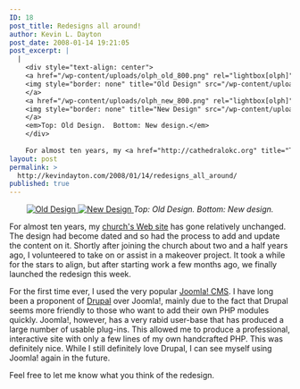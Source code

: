 ```yaml
---
ID: 18
post_title: Redesigns all around!
author: Kevin L. Dayton
post_date: 2008-01-14 19:21:05
post_excerpt: |
  |
    <div style="text-align: center">
    <a href="/wp-content/uploads/olph_old_800.png" rel="lightbox[olph]" title="Old Design">
    <img style="border: none" title="Old Design" src="/wp-content/uploads/olph_old_300.png" />
    </a>
    <a href="/wp-content/uploads/olph_new_800.png" rel="lightbox[olph]" title="New Design">
    <img style="border: none" title="New Design" src="/wp-content/uploads/olph_new_300.png" />
    </a>
    <em>Top: Old Design.  Bottom: New design.</em>
    </div>
    
    For almost ten years, my <a href="http://cathedralokc.org" title="The Cathedral of Our Lady of Perpetual Help">church's Web site</a> has gone relatively unchanged.  The design had become dated and so had the process to add and update the content on it.  Shortly after joining the church about two and a half years ago, I volunteered to take on or assist in a makeover project.  It took a while for the stars to align, but after starting work a few months ago, we finally launched the redesign this week.
layout: post
permalink: >
  http://kevindayton.com/2008/01/14/redesigns_all_around/
published: true
---
```

<div style="text-align: center">
<a href="/wp-content/uploads/olph_old_800.png" rel="lightbox[olph]" title="Old Design">
<img style="border: none" title="Old Design" src="/wp-content/uploads/olph_old_300.png" />
</a>
<a href="/wp-content/uploads/olph_new_800.png" rel="lightbox[olph]" title="New Design">
<img style="border: none" title="New Design" src="/wp-content/uploads/olph_new_300.png" />
</a>
<em>Top: Old Design.  Bottom: New design.</em>
</div>

For almost ten years, my <a href="http://cathedralokc.org" title="The Cathedral of Our Lady of Perpetual Help">church's Web site</a> has gone relatively unchanged.  The design had become dated and so had the process to add and update the content on it.  Shortly after joining the church about two and a half years ago, I volunteered to take on or assist in a makeover project.  It took a while for the stars to align, but after starting work a few months ago, we finally launched the redesign this week.
<!--break-->
For the first time ever, I used the very popular <a href="http://joomla.org" title="Joomla!">Joomla! CMS</a>.  I have long been a proponent of <a href="http://drupal.org" title="drupal | community plumbing">Drupal</a> over Joomla!, mainly due to the fact that Drupal seems more friendly to those who want to add their own PHP modules quickly.  Joomla!, however, has a very rabid user-base that has produced a large number of usable plug-ins.  This allowed me to produce a professional, interactive site with only a few lines of my own handcrafted PHP.  This was definitely nice.  While I still definitely love Drupal, I can see myself using Joomla! again in the future.

Feel free to let me know what you think of the redesign.